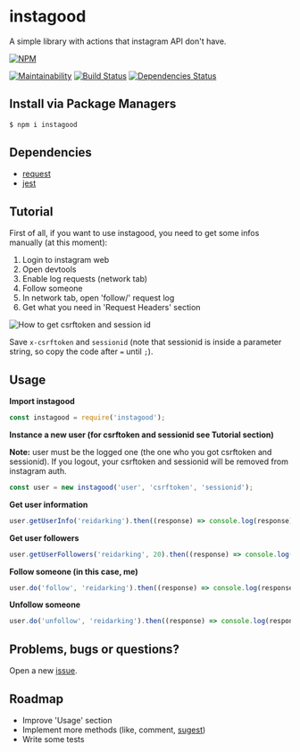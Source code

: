 # instagood

A simple library with actions that instagram API don't have.

[![NPM](https://nodei.co/npm/instagood.png)](https://nodei.co/npm/instagood/)

[![Maintainability](https://api.codeclimate.com/v1/badges/8800bfa9d98622e8d86e/maintainability)](https://codeclimate.com/github/reidark/instagood/maintainability)
[![Build Status](https://travis-ci.org/reidark/instagood.png)](https://travis-ci.org/reidark/instagood)
[![Dependencies Status](https://david-dm.org/reidark/instagood.svg)](https://david-dm.org/reidark/instagood)

## Install via Package Managers

```sh
$ npm i instagood
```

## Dependencies

- [request](https://github.com/request/request)
- [jest](https://github.com/facebook/jest)

## Tutorial

First of all, if you want to use instagood, you need to get some infos manually (at this moment):

1. Login to instagram web
2. Open devtools
3. Enable log requests (network tab)
4. Follow someone
5. In network tab, open 'follow/' request log
6. Get what you need in 'Request Headers' section

![How to get csrftoken and session id](https://raw.githubusercontent.com/reidark/instagood/master/tutorial/img/getting.jpg)

Save `x-csrftoken` and `sessionid` (note that sessionid is inside a parameter string, so copy the code after `=` until `;`).

## Usage

**Import instagood**

```javascript
const instagood = require('instagood');
```

**Instance a new user (for csrftoken and sessionid see Tutorial section)**

**Note:** user must be the logged one (the one who you got csrftoken and sessionid). If you logout, your csrftoken and sessionid will be removed from instagram auth.

```javascript
const user = new instagood('user', 'csrftoken', 'sessionid');
```

**Get user information**

```javascript
user.getUserInfo('reidarking').then((response) => console.log(response), (err) => console.log(err));
```

**Get user followers**

```javascript
user.getUserFollowers('reidarking', 20).then((response) => console.log(response.followers), (err) => console.log(err));
```

**Follow someone (in this case, me)**

```javascript
user.do('follow', 'reidarking').then((response) => console.log(response), (err) => console.log(err));
```

**Unfollow someone**

```javascript
user.do('unfollow', 'reidarking').then((response) => console.log(response), (err) => console.log(err));
```

## Problems, bugs or questions?

Open a new [issue](https://github.com/reidark/instagood/issues).

## Roadmap

- Improve 'Usage' section
- Implement more methods (like, comment, [sugest](https://github.com/reidark/instagood/issues))
- Write some tests
